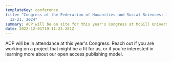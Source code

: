 ```yaml
---
templateKey: conference
title: "Congress of the Federation of Humanities and Social Sciences: June
  12-21, 2024"
summary: ACP will be on site for this year's Congress at McGill University
date: 2022-12-01T19:11:22.281Z
---
```

ACP will be in attendance at this year's Congress. Reach out if you are working on a project that might be a fit for us, or if you're interested in learning more about our open access publishing model.